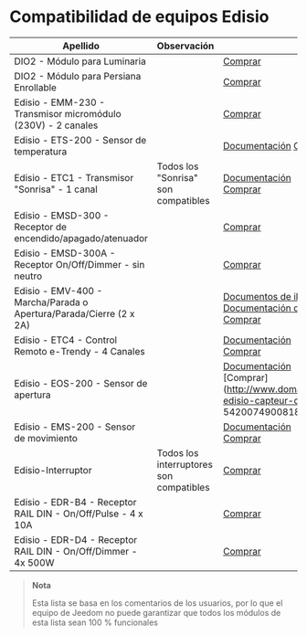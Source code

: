 # Compatibilidad de equipos Edisio

| Apellido                     | Observación                | Enlace                     |
|-------------------------|-------------------------|--------------------------|
| DIO2 - Módulo para Luminaria     |                         | [Comprar](http://www.domadoo.fr/fr/peripheriques/3161-dio2-module-sans-fil-pour-luminaire-5411478001423.html)            |
| DIO2 - Módulo para Persiana Enrollable     |                         | [Comprar](http://www.domadoo.fr/fr/home/3165-dio2-module-sans-fil-pour-volet-roulant-5411478001416.html)                 |
| Edisio - EMM-230 - Transmisor micromódulo (230V) - 2 canales     |                         | [Comprar](http://www.domadoo.fr/fr/peripheriques/2777-edisio-emetteur-8683-mhz-micromodule-230v-2-canaux-5420074900702.html)                     |
| Edisio - ETS-200 - Sensor de temperatura     |                         | [Documentación](https://doc.jeedom.com/es_ES/edisio/edisio.ETS-200_-_Capteur_de_température.html) [Comprar](http://www.domadoo.fr/fr/peripheriques/2788-edisio-capteur-de-temperature-8683mhz-5420074900825.html)          |
| Edisio - ETC1 - Transmisor "Sonrisa" - 1 canal        | Todos los "Sonrisa" son compatibles   | [Documentación](https://doc.jeedom.com/es_ES/edisio/edisio.ETC1_-_Télécommande_Smile.html)<br/>[Comprar](http://www.domadoo.fr/fr/peripheriques/2782-edisio-emetteur-8683-mhz-smile-bleu-1-canal-5420074900757.html)    |
| Edisio - EMSD-300 - Receptor de encendido/apagado/atenuador    |                         | [Comprar](http://www.domadoo.fr/fr/peripheriques/2779-edisio-recepteur-8683-mhz-marchearretdimmer-5420074900726.html)    |
| Edisio - EMSD-300A - Receptor On/Off/Dimmer - sin neutro |                         | [Comprar](http://www.domadoo.fr/fr/peripheriques/2780-edisio-recepteur-8683-mhz-marchearretdimmer-sans-phase-neutre-5420074900733.html)          |
| Edisio - EMV-400 - Marcha/Parada o Apertura/Parada/Cierre (2 x 2A)   |                         | [Documentos de iluminación](https://doc.jeedom.com/es_ES/edisio/edisio.EMV-400_-_Eclairage.html)<br/>[Documentación del panel](https://doc.jeedom.com/es_ES/edisio/edisio.EMV-400_-_Volet.html)<br/>[Comprar](http://www.domadoo.fr/fr/peripheriques/2781-edisio-recepteur-8683-mhz-2x-marchearret-ou-ouvrirstopfermer-2-x-2a-5420074900740.html)    |
| Edisio - ETC4 - Control Remoto e-Trendy - 4 Canales        |                         | [Documentación](https://www.jeedom.fr/doc/documentation/edisio-modules/es_ES/doc-edisio-modules-edisio.ETC4_-_Télécommande.html)<br/>[Comprar](http://www.domadoo.fr/fr/peripheriques/2785-edisio-telecommande-e-trendy-8683-mhz-4-canaux-5420074900788.html) |
| Edisio - EOS-200 - Sensor de apertura     |                         | [Documentación](https://www.jeedom.fr/doc/documentation/edisio-modules/es_ES/doc-edisio-modules-edisio.EOS-200_-_Capteur_d'ouverture.html)<br/>[Comprar](http://www.domadoo.fr/fr/peripheriques/2787-edisio-capteur-d-o uverture-8683mhz-5420074900818.html)             |
| Edisio - EMS-200 - Sensor de movimiento     |                         | [Documentación](https://www.jeedom.fr/doc/documentation/edisio-modules/es_ES/doc-edisio-modules-edisio.EMS-200_-_Capteur_de_mouvement.html)<br/>[Comprar](http://www.domadoo.fr/fr/peripheriques/2789-edisio-capteur-de-mouvement-8683mhz-5420074900832.html)            |
| Edisio-Interruptor   | Todos los interruptores son compatibles | [Comprar](http://www.domadoo.fr/fr/recherche?controller=search&orderby=position&orderway=desc&search_query=EDISIO+Interrupteur&submit_search=)   |
| Edisio - EDR-B4 - Receptor RAIL DIN - On/Off/Pulse - 4 x 10A       |                         | [Comprar](http://www.domadoo.fr/fr/peripheriques/2773-edisio-recepteur-din-rail-8683-mhz-marchearretimpulsionnel-4-x-10a-5420074900030.html)     |
| Edisio - EDR-D4 - Receptor RAIL DIN - On/Off/Dimmer - 4x 500W       |                         | [Comprar](http://www.domadoo.fr/fr/peripheriques/2774-edisio-recepteur-din-rail-8683-mhz-marchearretdimmer-4-x-500w--5420074900047.html)         |



> **Nota**
>
> Esta lista se basa en los comentarios de los usuarios, por lo que el equipo de Jeedom no puede garantizar que todos los módulos de esta lista sean 100 % funcionales
